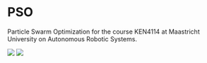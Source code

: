 # PSO
Particle Swarm Optimization for the course KEN4114 at Maastricht University on Autonomous Robotic Systems.

![](gifs_to_keep/pso_rastrigin.gif)
![](gifs_to_keep/pso_rosenbrock.gif)
